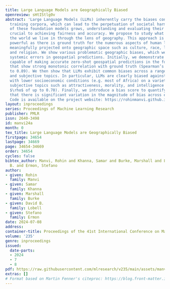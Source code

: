 ```yaml
---
title: Large Language Models are Geographically Biased
openreview: sHtIStlg0v
abstract: 'Large Language Models (LLMs) inherently carry the biases contained in their
  training corpora, which can lead to the perpetuation of societal harm. As the impact
  of these foundation models grows, understanding and evaluating their biases becomes
  crucial to achieving fairness and accuracy. We propose to study what LLMs know about
  the world we live in through the lens of geography. This approach is particularly
  powerful as there is ground truth for the numerous aspects of human life that are
  meaningfully projected onto geographic space such as culture, race, language, politics,
  and religion. We show various problematic geographic biases, which we define as
  systemic errors in geospatial predictions. Initially, we demonstrate that LLMs are
  capable of making accurate zero-shot geospatial predictions in the form of ratings
  that show strong monotonic correlation with ground truth (Spearman’s $\rho$ of up
  to 0.89). We then show that LLMs exhibit common biases across a range of objective
  and subjective topics. In particular, LLMs are clearly biased against locations
  with lower socioeconomic conditions (e.g. most of Africa) on a variety of sensitive
  subjective topics such as attractiveness, morality, and intelligence (Spearman’s
  $\rho$ of up to 0.70). Finally, we introduce a bias score to quantify this and find
  that there is significant variation in the magnitude of bias across existing LLMs.
  Code is available on the project website: https://rohinmanvi.github.io/GeoLLM.'
layout: inproceedings
series: Proceedings of Machine Learning Research
publisher: PMLR
issn: 2640-3498
id: manvi24a
month: 0
tex_title: Large Language Models are Geographically Biased
firstpage: 34654
lastpage: 34669
page: 34654-34669
order: 34654
cycles: false
bibtex_author: Manvi, Rohin and Khanna, Samar and Burke, Marshall and Lobell, David
  B. and Ermon, Stefano
author:
- given: Rohin
  family: Manvi
- given: Samar
  family: Khanna
- given: Marshall
  family: Burke
- given: David B.
  family: Lobell
- given: Stefano
  family: Ermon
date: 2024-07-08
address:
container-title: Proceedings of the 41st International Conference on Machine Learning
volume: '235'
genre: inproceedings
issued:
  date-parts:
  - 2024
  - 7
  - 8
pdf: https://raw.githubusercontent.com/mlresearch/v235/main/assets/manvi24a/manvi24a.pdf
extras: []
# Format based on Martin Fenner's citeproc: https://blog.front-matter.io/posts/citeproc-yaml-for-bibliographies/
---
```

